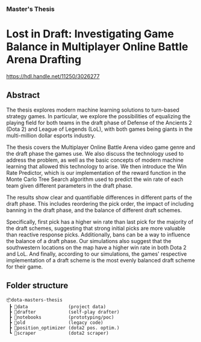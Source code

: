 ### Master's Thesis
# Lost in Draft: Investigating Game Balance in Multiplayer Online Battle Arena Drafting
https://hdl.handle.net/11250/3026277
## Abstract
The thesis explores modern machine learning solutions to turn-based strategy games. In particular, we explore the possibilities of equalizing the playing field for both teams in the draft phase of Defense of the Ancients 2 (Dota 2) and League of Legends (LoL), with both games being giants in the multi-million dollar esports industry.

The thesis covers the Multiplayer Online Battle Arena video game genre and the draft phase the games use. We also discuss the technology used to address the problem, as well as the basic concepts of modern machine learning that allowed this technology to arise. We then introduce the Win Rate Predictor, which is our implementation of the reward function in the Monte Carlo Tree Search algorithm used to predict the win rate of each team given different parameters in the draft phase.

The results show clear and quantifiable differences in different parts of the draft phase. This includes reordering the pick order, the impact of including banning in the draft phase, and the balance of different draft schemes.

Specifically, first pick has a higher win rate than last pick for the majority of the draft schemes, suggesting that strong initial picks are more valuable than reactive response picks. Additionally, bans can be a way to influence the balance of a draft phase. Our simulations also suggest that the southwestern locations on the map have a higher win rate in both Dota 2 and LoL. And finally, according to our simulations, the games' respective implementation of a draft scheme is the most evenly balanced draft scheme for their game.


## Folder structure
```
📦dota-masters-thesis
 ┣ 📂data               (project data)
 ┣ 📂drafter            (self-play drafter)
 ┣ 📂notebooks          (prototyping/poc)
 ┣ 📂old                (legacy code)
 ┣ 📂position_optimizer (dota2 pos. optim.)
 ┗ 📂scraper            (dota2 scraper)
```

